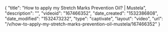 {
    "title": "How to apply my Stretch Marks Prevention Oil? | Mustela",
    "description": "",
    "videoid": "167466352",
    "date_created": "1532386808",
    "date_modified": "1532473232",
    "type": "captivate",
    "layout": "video",
    "url": "\/v\/how-to-apply-my-stretch-marks-prevention-oil-mustela\/167466352"
}